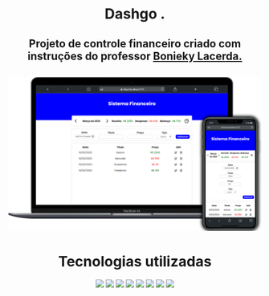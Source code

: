 <h1 align='center'>Dashgo .</h1>
<h2 align='center'>Projeto de controle financeiro criado com instruções do professor <a href='https://www.youtube.com/@bonieky'>Bonieky Lacerda.</a><h2/>
<img src='./client/src/assets/screenshots.png' />
<h1 align='center'>Tecnologias utilizadas</h1>
<div align="center" >
    <img height="50" src="https://img.shields.io/badge/HTML5-rgba(0, 0, 0, 0)?style=for-the-badge&logo=html5">
    <img height="50" src="https://img.shields.io/badge/CSS3-rgba(0, 0, 0, 0)?style=for-the-badge&logo=css3&logoColor=1572B6">
    <img height="50" src="https://img.shields.io/badge/JavaScript-rgba(0, 0, 0, 0)?style=for-the-badge&logo=javascript">
    <img height="50" src="https://img.shields.io/badge/Typescript-rgba(0, 0, 0, 0)?style=for-the-badge&logo=typescript">
    <img height="50" src="https://img.shields.io/badge/React-rgba(0, 0, 0, 0)?style=for-the-badge&logo=react&logoColor=61DAFB">
    <img height="50" src="https://img.shields.io/badge/Styled Components-rgba(0, 0, 0, 0)?style=for-the-badge&logo=styledcomponents">
    <img height="50" src="https://img.shields.io/badge/Node-rgba(0, 0, 0, 0)?style=for-the-badge&logo=node.js">
    <img height="50" src="https://img.shields.io/badge/MYSQL-rgba(0, 0, 0, 0)?style=for-the-badge&logo=mysql">
</div>